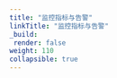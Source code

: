 ```yaml
---
title: "监控指标与告警"
linkTitle: "监控指标与告警"
_build:
 render: false 
weight: 110
collapsible: true
---
```

